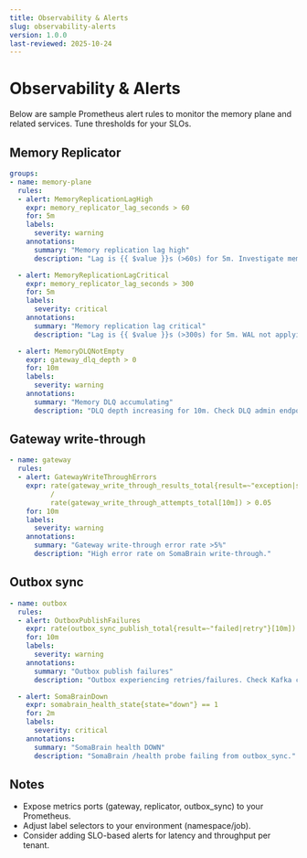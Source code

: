 ```yaml
---
title: Observability & Alerts
slug: observability-alerts
version: 1.0.0
last-reviewed: 2025-10-24
---
```


# Observability & Alerts

Below are sample Prometheus alert rules to monitor the memory plane and related services. Tune thresholds for your SLOs.

## Memory Replicator

```yaml
groups:
- name: memory-plane
  rules:
  - alert: MemoryReplicationLagHigh
    expr: memory_replicator_lag_seconds > 60
    for: 5m
    labels:
      severity: warning
    annotations:
      summary: "Memory replication lag high"
      description: "Lag is {{ $value }}s (>60s) for 5m. Investigate memory_replicator and Kafka backlog."

  - alert: MemoryReplicationLagCritical
    expr: memory_replicator_lag_seconds > 300
    for: 5m
    labels:
      severity: critical
    annotations:
      summary: "Memory replication lag critical"
      description: "Lag is {{ $value }}s (>300s) for 5m. WAL not applying."

  - alert: MemoryDLQNotEmpty
    expr: gateway_dlq_depth > 0
    for: 10m
    labels:
      severity: warning
    annotations:
      summary: "Memory DLQ accumulating"
      description: "DLQ depth increasing for 10m. Check DLQ admin endpoints."
```

## Gateway write-through

```yaml
- name: gateway
  rules:
  - alert: GatewayWriteThroughErrors
    expr: rate(gateway_write_through_results_total{result=~"exception|server_error|client_error"}[10m])
          /
          rate(gateway_write_through_attempts_total[10m]) > 0.05
    for: 10m
    labels:
      severity: warning
    annotations:
      summary: "Gateway write-through error rate >5%"
      description: "High error rate on SomaBrain write-through."
```

## Outbox sync

```yaml
- name: outbox
  rules:
  - alert: OutboxPublishFailures
    expr: rate(outbox_sync_publish_total{result=~"failed|retry"}[10m]) > 0
    for: 10m
    labels:
      severity: warning
    annotations:
      summary: "Outbox publish failures"
      description: "Outbox experiencing retries/failures. Check Kafka connectivity."

  - alert: SomaBrainDown
    expr: somabrain_health_state{state="down"} == 1
    for: 2m
    labels:
      severity: critical
    annotations:
      summary: "SomaBrain health DOWN"
      description: "SomaBrain /health probe failing from outbox_sync."
```

## Notes

- Expose metrics ports (gateway, replicator, outbox_sync) to your Prometheus.
- Adjust label selectors to your environment (namespace/job).
- Consider adding SLO-based alerts for latency and throughput per tenant.
